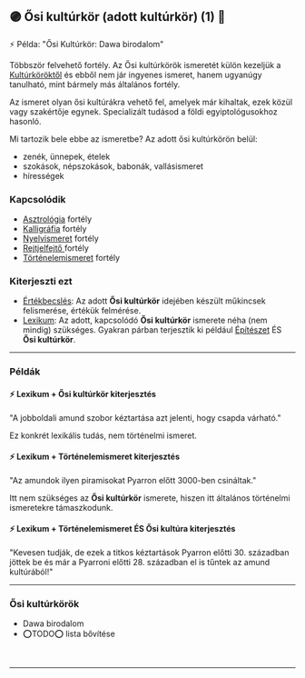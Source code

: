 ## 🟣 Ősi kultúrkör (adott kultúrkör) (1) 🔁

⚡ Példa: "Ősi Kultúrkör: Dawa birodalom"

Többször felvehető fortély. Az Ősi kultúrkörök ismeretét külön kezeljük a [Kultúrköröktől](../fortelyok.kiemelt/kulturkor.md) és ebből nem jár ingyenes ismeret, hanem ugyanúgy tanulható, mint bármely más általános fortély.

Az ismeret olyan ősi kultúrákra vehető fel, amelyek már kihaltak, ezek közül vagy szakértője egynek. Specializált tudásod a földi egyiptológusokhoz hasonló.

Mi tartozik bele ebbe az ismeretbe? Az adott ősi kultúrkörön belül:
- zenék, ünnepek, ételek
- szokások, népszokások, babonák, vallásismeret
- hírességek

### Kapcsolódik

- [Asztrológia](../fortelyok.szabad/asztrologia.md) fortély
- [Kalligráfia](../fortelyok.szabad/kalligrafia.md) fortély
- [Nyelvismeret](../fortelyok.kiemelt/nyelvismeret.md) fortély
- [Rejtjelfejtő ](../fortelyok.szabad/rejtjelfejto.md) fortély
- [Történelemismeret](tortenelemismeret.md) fortély

### Kiterjeszti ezt

- [Értékbecslés](../kepzettsegek.szekunder/ertekbecsles.md): Az adott **Ősi kultúrkör** idejében készült műkincsek felismerése, értékük felmérése.
- [Lexikum](../kepzettsegek.szekunder/lexikum.md): Az adott, kapcsolódó **Ősi kultúrkör** ismerete néha (nem mindig) szükséges. Gyakran párban terjesztik ki például [Építészet](epiteszet.md) ÉS **Ősi kultúrkör**.


---
### Példák

#### ⚡ Lexikum + Ősi kultúrkör kiterjesztés

"A jobboldali amund szobor kéztartása azt jelenti, hogy csapda várható."

Ez konkrét lexikális tudás, nem történelmi ismeret.

#### ⚡ Lexikum + Történelemismeret kiterjesztés

"Az amundok ilyen piramisokat Pyarron előtt 3000-ben csináltak."

Itt nem szükséges az **Ősi kultúrkör** ismerete, hiszen itt általános történelmi ismeretekre támaszkodunk.

#### ⚡ Lexikum + Történelemismeret ÉS Ősi kultúra kiterjesztés

"Kevesen tudják, de ezek a titkos kéztartások Pyarron előtti 30. században jöttek be és már a Pyarroni előtti 28. században el is tűntek az amund kultúrából!"

---
### Ősi kultúrkörök

- Dawa birodalom
- ⭕TODO⭕ lista bővítése

<br />

---
